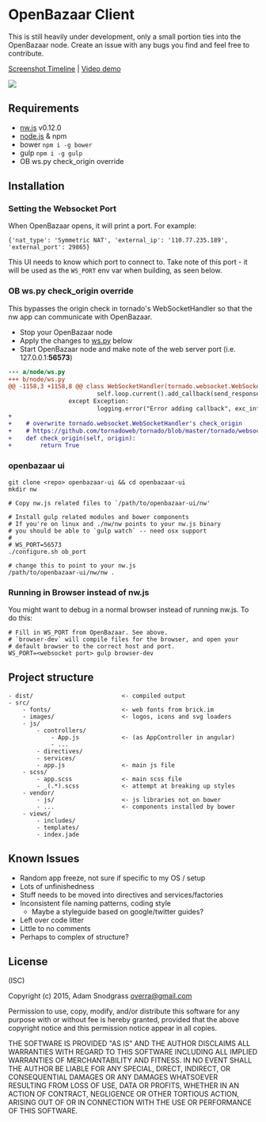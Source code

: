 # OpenBazaar Client

This is still heavily under development, only a small portion ties into the OpenBazaar node. Create an issue with any bugs you find and feel free to contribute.

[Screenshot Timeline](https://cloudup.com/cR5s4zsdQZB) | [Video demo](http://codepen.io/overra/full/971d031b40fd8492854ff5f0ba71335a/)

![](https://cldup.com/tViN1lsGal-3000x3000.png)

## Requirements

- [nw.js](http://nwjs.io) v0.12.0
- [node.js](https://nodejs.org) & npm
- bower `npm i -g bower`
- gulp `npm i -g gulp`
- OB ws.py check_origin override

## Installation

### Setting the Websocket Port

When OpenBazaar opens, it will print a port. For example:

```
{'nat_type': 'Symmetric NAT', 'external_ip': '110.77.235.189', 
'external_port': 29865}
```

This UI needs to know which port to connect to. Take note of this port - it will
be used as the `WS_PORT` env var when building, as seen below.

### OB ws.py check_origin override

This bypasses the origin check in tornado's WebSocketHandler so that the nw app 
can communicate with OpenBazaar.

- Stop your OpenBazaar node
- Apply the changes to [ws.py](https://github.com/OpenBazaar/OpenBazaar/blob/develop/node/ws.py#L1160) below
- Start OpenBazaar node and make note of the web server port (i.e. 127.0.0.1:**56573**)

```diff
--- a/node/ws.py
+++ b/node/ws.py
@@ -1158,3 +1158,8 @@ class WebSocketHandler(tornado.websocket.WebSocketHandler):
						 self.loop.current().add_callback(send_response)
				 except Exception:
						 logging.error("Error adding callback", exc_info=True)
+
+    # overwrite tornado.websocket.WebSocketHandler's check_origin
+    # https://github.com/tornadoweb/tornado/blob/master/tornado/websocket.py#L311
+    def check_origin(self, origin):
+        return True
```

### openbazaar ui

```shell
git clone <repo> openbazaar-ui && cd openbazaar-ui 
mkdir nw 

# Copy nw.js related files to `/path/to/openbazaar-ui/nw'

# Install gulp related modules and bower components
# If you're on linux and ./nw/nw points to your nw.js binary
# you should be able to `gulp watch` -- need osx support
# 
# WS_PORT=56573
./configure.sh ob_port

# change this to point to your nw.js
/path/to/openbazaar-ui/nw/nw .
```

### Running in Browser instead of nw.js

You might want to debug in a normal browser instead of running nw.js. 
To do this:

```shell
# Fill in WS_PORT from OpenBazaar. See above.
# `browser-dev` will compile files for the browser, and open your 
# default browser to the correct host and port.
WS_PORT=<websocket port> gulp browser-dev

```

## Project structure

```
- dist/ 						<- compiled output
- src/
	- fonts/ 					<- web fonts from brick.im
	- images/ 					<- logos, icons and svg loaders
	- js/
		- controllers/
			- App.js 			<- (as AppController in angular)
			- ...
		- directives/
		- services/
		- app.js 				<- main js file
	- scss/
		- app.scss 				<- main scss file
		- _(.*).scss 			<- attempt at breaking up styles
	- vendor/
		- js/ 					<- js libraries not on bower
		- ... 					<- components installed by bower
	- views/
		- includes/
		- templates/
		- index.jade
```

## Known Issues

- Random app freeze, not sure if specific to my OS / setup
- Lots of unfinishedness
- Stuff needs to be moved into directives and services/factories
- Inconsistent file naming patterns, coding style
	- Maybe a styleguide based on google/twitter guides?
- Left over code litter
- Little to no comments
- Perhaps to complex of structure?

## License
(ISC)

Copyright (c) 2015, Adam Snodgrass <overra@gmail.com>

Permission to use, copy, modify, and/or distribute this software for any purpose with or without fee is hereby granted, provided that the above copyright notice and this permission notice appear in all copies.

THE SOFTWARE IS PROVIDED "AS IS" AND THE AUTHOR DISCLAIMS ALL WARRANTIES WITH REGARD TO THIS SOFTWARE INCLUDING ALL IMPLIED WARRANTIES OF MERCHANTABILITY AND FITNESS. IN NO EVENT SHALL THE AUTHOR BE LIABLE FOR ANY SPECIAL, DIRECT, INDIRECT, OR CONSEQUENTIAL DAMAGES OR ANY DAMAGES WHATSOEVER RESULTING FROM LOSS OF USE, DATA OR PROFITS, WHETHER IN AN ACTION OF CONTRACT, NEGLIGENCE OR OTHER TORTIOUS ACTION, ARISING OUT OF OR IN CONNECTION WITH THE USE OR PERFORMANCE OF THIS SOFTWARE.
